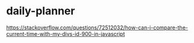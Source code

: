# daily-planner

https://stackoverflow.com/questions/72512032/how-can-i-compare-the-current-time-with-my-divs-id-900-in-javascript